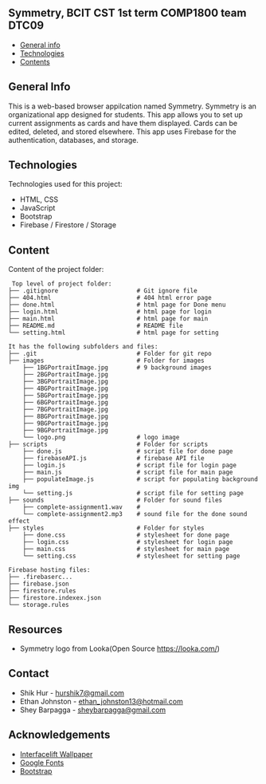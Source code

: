 ## Symmetry, BCIT CST 1st term COMP1800 team DTC09

* [General info](#general-info)
* [Technologies](#technologies)
* [Contents](#content)

## General Info
This is a web-based browser appilcation named Symmetry. Symmetry is an organizational app designed for students.
This app allows you to set up current assignments as cards and have them displayed. Cards can be edited, deleted, 
and stored elsewhere. This app uses Firebase for the authentication, databases, and storage.

	
## Technologies
Technologies used for this project:
* HTML, CSS
* JavaScript
* Bootstrap 
* Firebase / Firestore / Storage
	
## Content
Content of the project folder:

```
 Top level of project folder: 
├── .gitignore                      # Git ignore file
├── 404.html                        # 404 html error page
├── done.html                       # html page for Done menu
├── login.html                      # html page for login
├── main.html                       # html page for main
├── README.md                       # README file
└── setting.html                    # html page for setting

It has the following subfolders and files:
├── .git                            # Folder for git repo
├── images                          # Folder for images
    ├── 1BGPortraitImage.jpg        # 9 background images
    ├── 2BGPortraitImage.jpg
    ├── 3BGPortraitImage.jpg
    ├── 4BGPortraitImage.jpg
    ├── 5BGPortraitImage.jpg
    ├── 6BGPortraitImage.jpg
    ├── 7BGPortraitImage.jpg
    ├── 8BGPortraitImage.jpg
    ├── 9BGPortraitImage.jpg
    ├── 9BGPortraitImage.jpg
    └── logo.png                    # logo image
├── scripts                         # Folder for scripts
    ├── done.js                     # script file for done page
    ├── firebaseAPI.js              # firebase API file
    ├── login.js                    # script file for login page
    ├── main.js                     # script file for main page
    ├── populateImage.js            # script for populating background img
    └── setting.js                  # script file for setting page
├── sounds                          # Folder for sound files
    ├── complete-assignment1.wav    #  
    └── complete-assignment2.mp3    # sound file for the done sound effect
├── styles                          # Folder for styles
    ├── done.css                    # stylesheet for done page
    ├── login.css                   # stylesheet for login page
    ├── main.css                    # stylesheet for main page
    └── setting.css                 # stylesheet for setting page

Firebase hosting files: 
├── .firebaserc...
├── firebase.json
├── firestore.rules
├── firestore.indexex.json
└── storage.rules

```

## Resources
- Symmetry logo from Looka(Open Source https://looka.com/)

## Contact
* Shik Hur - hurshik7@gmail.com
* Ethan Johnston - ethan_johnston13@hotmail.com
* Shey Barpagga - sheybarpagga@gmail.com

## Acknowledgements 
* <a href="https://interfacelift.com/">Interfacelift Wallpaper</a>
* <a href="https://fonts.google.com/">Google Fonts</a>
* <a href="https://getbootstrap.com/">Bootstrap</a>
